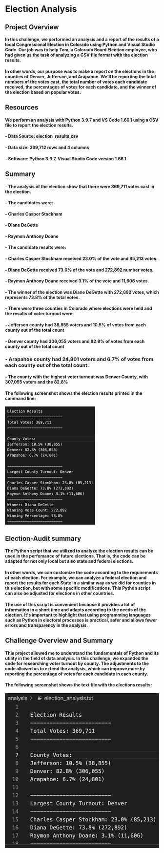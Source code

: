# Election Analysis

## Project Overview

#### In this challenge, we performed an analysis and a report of the results of a local Congressional Election in Colorado using Python and Visual Studio Code. Our job was to help Tom, a Colorado Board Election employee, who had given us the task of analyzing a CSV file format with the election results.

#### In other words, our purpose was to make a report on the elections in the counties of Denver, Jefferson, and Arapahoe. We'll be reporting the total numbers of the votes cast, the total number of votes each candidate received, the percentages of votes for each candidate, and the winner of the election based on popular votes.

## Resources
#### We perform an analysis with Python 3.9.7 and VS Code 1.66.1 using a CSV file to report the election results.

#### - Data Source: election_results.csv
#### - Data size: 369,712 rows and 4 columns
#### - Software: Python 3.9.7, Visual Studio Code version 1.66.1


## Summary

#### - The analysis of the election show that there were 369,711 votes cast in the election.

#### - The candidates were:
####    - Charles Casper Stockham
####    - Diane DeGette
####    - Raymon Anthony Doane

#### - The candidate results were:
####    - Charles Casper Stockham received 23.0% of the vote and 85,213 votes.
####    - Diane DeGette received 73.0% of the vote and 272,892 number votes.
####    - Raymon Anthony Doane received 3.1% of the vote and 11,606 votes.

#### - The winner of the election was Diane DeGette with 272,892 votes, which represents 73.8% of the total votes.

#### - There were three counties in Colorado where elections were held and the results of voter turnout were:
####    - Jefferson county had 38,855 voters and 10.5% of votes from each county out of the total count
####    - Denver county had 306,055 voters and 82.8% of votes from each county out of the total count
 ###    - Arapahoe county had 24,801 voters and 6.7% of votes from each county out of the total count.

#### - The county with the highest voter turnout was Denver County, with 307,055 voters and the 82.8%

#### The following screenshot shows the election results printed in the command line:

![Alt text](/Recursos/electionresults.png "imagen1")

## Election-Audit summary

#### The Python script that we utilized to analyze the election results can be used in the perfomance of future elections. That is, the code can be adapted for not only local but also state and federal elections.
#### In other words, we can customize the code according to the requirements of each election. For example, we can analyze a federal election and report the results for each State in a similar way as we did for counties in this election, but with some specific modifications. This Python script can also be adjusted for elections in other countries.
#### The use of this script is convenient because it provides a lot of information in a short time and adapts according to the needs of the election. It's important to highlight that using programming languages such as Python in electoral processes is practical, safer and allows fewer errors and  transparency in the analysis.


## Challenge Overview and Summary
#### This project allowed me to understand the fundamentals of Python and its utility in the field of data analysis. In this challenge, we expanded the code for researching voter turnout by county. The adjustments to the code allowed us to extend the analysis, which can improve more by reporting the percentage of votes for each candidate in each county.


#### The following screenshot shows the text file with the elections results:

![Alt text](/Recursos/electionresultstxt.png "imagen2")
